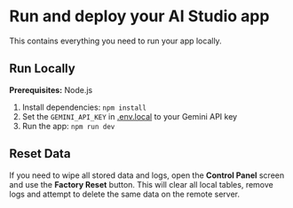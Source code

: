 # Run and deploy your AI Studio app

This contains everything you need to run your app locally.

## Run Locally

**Prerequisites:**  Node.js


1. Install dependencies:
   `npm install`
2. Set the `GEMINI_API_KEY` in [.env.local](.env.local) to your Gemini API key
3. Run the app:
   `npm run dev`

## Reset Data

If you need to wipe all stored data and logs, open the **Control Panel** screen
and use the **Factory Reset** button. This will clear all local tables, remove
logs and attempt to delete the same data on the remote server.
